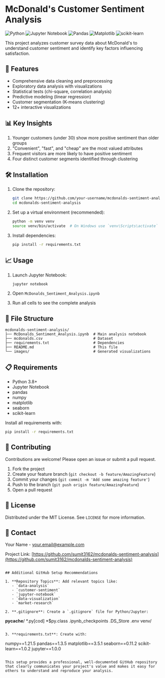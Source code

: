 # McDonald's Customer Sentiment Analysis

![Python](https://img.shields.io/badge/python-3670A0?style=for-the-badge&logo=python&logoColor=ffdd54)
![Jupyter Notebook](https://img.shields.io/badge/jupyter-%23FA0F00.svg?style=for-the-badge&logo=jupyter&logoColor=white)
![Pandas](https://img.shields.io/badge/pandas-%23150458.svg?style=for-the-badge&logo=pandas&logoColor=white)
![Matplotlib](https://img.shields.io/badge/Matplotlib-%23ffffff.svg?style=for-the-badge&logo=Matplotlib&logoColor=black)
![scikit-learn](https://img.shields.io/badge/scikit--learn-%23F7931E.svg?style=for-the-badge&logo=scikit-learn&logoColor=white)

This project analyzes customer survey data about McDonald's to understand customer sentiment and identify key factors influencing satisfaction.

## 📌 Features

- Comprehensive data cleaning and preprocessing
- Exploratory data analysis with visualizations
- Statistical tests (chi-square, correlation analysis)
- Predictive modeling (linear regression)
- Customer segmentation (K-means clustering)
- 12+ interactive visualizations

## 📊 Key Insights

1. Younger customers (under 30) show more positive sentiment than older groups
2. "Convenient", "fast", and "cheap" are the most valued attributes
3. Frequent visitors are more likely to have positive sentiment
4. Four distinct customer segments identified through clustering

## 🛠️ Installation

1. Clone the repository:
   ```bash
   git clone https://github.com/your-username/mcdonalds-sentiment-analysis.git
   cd mcdonalds-sentiment-analysis
   ```

2. Set up a virtual environment (recommended):
   ```bash
   python -m venv venv
   source venv/bin/activate  # On Windows use `venv\Scripts\activate`
   ```

3. Install dependencies:
   ```bash
   pip install -r requirements.txt
   ```

## 📈 Usage

1. Launch Jupyter Notebook:
   ```bash
   jupyter notebook
   ```

2. Open `McDonalds_Sentiment_Analysis.ipynb`

3. Run all cells to see the complete analysis

## 📂 File Structure

```
mcdonalds-sentiment-analysis/
├── McDonalds_Sentiment_Analysis.ipynb  # Main analysis notebook
├── mcdonalds.csv                       # Dataset
├── requirements.txt                    # Dependencies
├── README.md                           # This file
└── images/                             # Generated visualizations
```

## 📋 Requirements

- Python 3.8+
- Jupyter Notebook
- pandas
- numpy
- matplotlib
- seaborn
- scikit-learn

Install all requirements with:
```bash
pip install -r requirements.txt
```

## 🤝 Contributing

Contributions are welcome! Please open an issue or submit a pull request.

1. Fork the project
2. Create your feature branch (`git checkout -b feature/AmazingFeature`)
3. Commit your changes (`git commit -m 'Add some amazing feature'`)
4. Push to the branch (`git push origin feature/AmazingFeature`)
5. Open a pull request

## 📜 License

Distributed under the MIT License. See `LICENSE` for more information.

## 📧 Contact

Your Name - your.email@example.com

Project Link: [https://github.com/sumit3162/mcdonalds-sentiment-analysis](https://github.com/sumit3162/mcdonalds-sentiment-analysis)
```

## Additional GitHub Setup Recommendations

1. **Repository Topics**: Add relevant topics like:
   - `data-analysis`
   - `customer-sentiment` 
   - `jupyter-notebook`
   - `data-visualization`
   - `market-research`

2. **.gitignore**: Create a `.gitignore` file for Python/Jupyter:
   ```
   __pycache__/
   *.py[cod]
   *$py.class
   .ipynb_checkpoints
   .DS_Store
   .env
   venv/
   ```

3. **requirements.txt**: Create with:
   ```
   numpy==1.21.5
   pandas==1.3.5
   matplotlib==3.5.1
   seaborn==0.11.2
   scikit-learn==1.0.2
   jupyter==1.0.0
   ```

This setup provides a professional, well-documented GitHub repository that clearly communicates your project's value and makes it easy for others to understand and reproduce your analysis.
